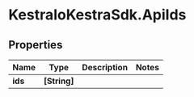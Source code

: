 # KestraIoKestraSdk.ApiIds

## Properties

Name | Type | Description | Notes
------------ | ------------- | ------------- | -------------
**ids** | **[String]** |  | 


